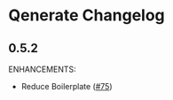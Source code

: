 # Qenerate Changelog

## 0.5.2

ENHANCEMENTS:

* Reduce Boilerplate ([#75](https://github.com/app-sre/qenerate/pull/75))
